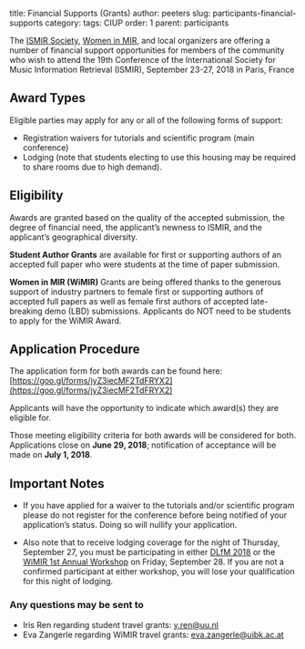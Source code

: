 title: Financial Supports (Grants)
author: peeters
slug: participants-financial-supports
category:
tags: CIUP
order: 1
parent: participants



The [ISMIR Society](http://ismir.net), [Women in MIR](http://www.ismir.net/wimir.html), and local organizers are offering a number of financial support opportunities for members of the community who wish to attend the 19th Conference of the International Society for Music Information Retrieval (ISMIR), September 23-27, 2018 in Paris, France
 
## Award Types

Eligible parties may apply for any or all of the following forms of support:

- Registration waivers for tutorials and scientific program (main conference)
- Lodging (note that students electing to use this housing may be required to share rooms due to high demand).

## Eligibility
Awards are granted based on the quality of the accepted submission, the degree of financial need, the applicant’s newness to ISMIR, and the applicant’s geographical diversity.

**Student Author Grants** are available for first or supporting authors of an accepted full paper who were students at the time of paper submission.

**Women in MIR (WiMIR)** Grants are being offered thanks to the generous support of industry partners to female first or supporting authors of accepted full papers as well as female first authors of accepted late-breaking demo (LBD) submissions. Applicants do NOT need to be students to apply for the WiMIR Award.
 
## Application Procedure
The application form for both awards can be found here: [https://goo.gl/forms/jyZ3iecMF2TdFRYX2](https://goo.gl/forms/jyZ3iecMF2TdFRYX2) 

Applicants will have the opportunity to indicate which award(s) they are eligible for. 

Those meeting eligibility criteria for both awards will be considered for both.
Applications close on **June 29, 2018**; notification of acceptance will be made on **July 1, 2018**.
 
## Important Notes

- If you have applied for a waiver to the tutorials and/or scientific program please do not register for the conference before being notified of your application’s status. Doing so will nullify your application. 

- Also note that to receive lodging coverage for the night of Thursday, September 27, you must be participating in either [DLfM 2018](https://dlfm.web.ox.ac.uk) or the [WiMIR 1st Annual Workshop](https://wimir.wordpress.com/2018/05/21/wimir-1st-annual-workshop/) on Friday, September 28. If you are not a confirmed participant at either workshop, you will lose your qualification for this night of lodging.
 
### Any questions may be sent to 

- Iris Ren regarding student travel grants: [y.ren@uu.nl](y.ren@uu.nl)
- Eva Zangerle regarding WiMIR travel grants: [eva.zangerle@uibk.ac.at](eva.zangerle@uibk.ac.at)

